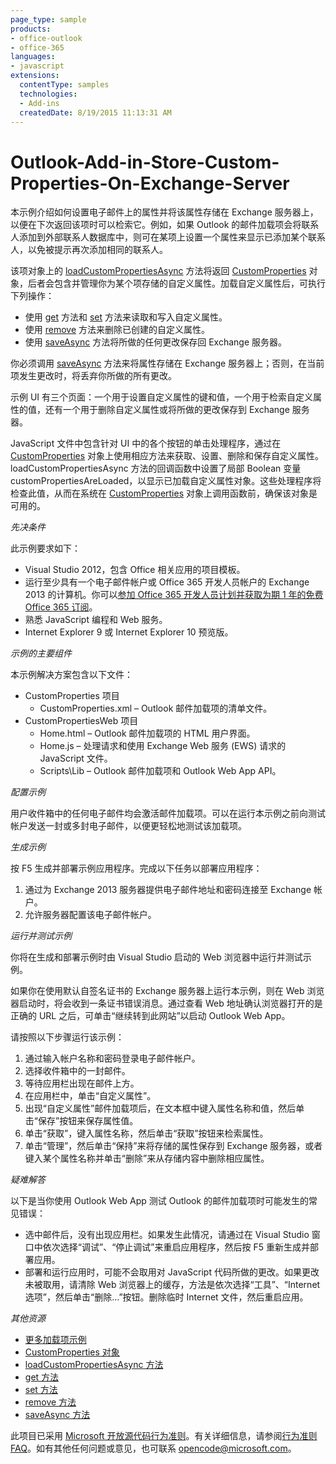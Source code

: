 ```yaml
---
page_type: sample
products:
- office-outlook
- office-365
languages:
- javascript
extensions:
  contentType: samples
  technologies:
  - Add-ins
  createdDate: 8/19/2015 11:13:31 AM
---
```

# Outlook-Add-in-Store-Custom-Properties-On-Exchange-Server
本示例介绍如何设置电子邮件上的属性并将该属性存储在 Exchange 服务器上，以便在下次返回该项时可以检索它。例如，如果 Outlook 的邮件加载项会将联系人添加到外部联系人数据库中，则可在某项上设置一个属性来显示已添加某个联系人，以免被提示再次添加相同的联系人。

该项对象上的 [loadCustomPropertiesAsync](http://msdn.microsoft.com/library/dfbec151-8ea7-4915-b723-09ea1396a261) 方法将返回 [CustomProperties](http://msdn.microsoft.com/library/%2095a69bd6-c4dc-429a-8b27-e2b68f74f3e3) 对象，后者会包含并管理你为某个项存储的自定义属性。加载自定义属性后，可执行下列操作：

* 使用 [get](http://msdn.microsoft.com/library/3ab90551-138a-482d-9d93-4cdb20db193b) 方法和 [set](http://msdn.microsoft.com/library/03a8b253-b681-4a09-b828-80d9cf46ca9d) 方法来读取和写入自定义属性。 
* 使用 [remove](http://msdn.microsoft.com/library/01983beb-766f-4308-9e23-e840e950f7e3) 方法来删除已创建的自定义属性。 
* 使用 [saveAsync](http://msdn.microsoft.com/library/690d5aa9-62b5-4e5c-9548-62dfdbb5fa56) 方法将所做的任何更改保存回 Exchange 服务器。 

你必须调用 [saveAsync](http://msdn.microsoft.com/library/690d5aa9-62b5-4e5c-9548-62dfdbb5fa56) 方法来将属性存储在 Exchange 服务器上；否则，在当前项发生更改时，将丢弃你所做的所有更改。

示例 UI 有三个页面：一个用于设置自定义属性的键和值，一个用于检索自定义属性的值，还有一个用于删除自定义属性或将所做的更改保存到 Exchange 服务器。

JavaScript 文件中包含针对 UI 中的各个按钮的单击处理程序，通过在 [CustomProperties](http://msdn.microsoft.com/library/%2095a69bd6-c4dc-429a-8b27-e2b68f74f3e3) 对象上使用相应方法来获取、设置、删除和保存自定义属性。loadCustomPropertiesAsync 方法的回调函数中设置了局部 Boolean 变量 customPropertiesAreLoaded，以显示已加载自定义属性对象。这些处理程序将检查此值，从而在系统在 [CustomProperties](http://msdn.microsoft.com/library/%2095a69bd6-c4dc-429a-8b27-e2b68f74f3e3) 对象上调用函数前，确保该对象是可用的。 

*先决条件*

此示例要求如下：

* Visual Studio 2012，包含 Office 相关应用的项目模板。 
* 运行至少具有一个电子邮件帐户或 Office 365 开发人员帐户的 Exchange 2013 的计算机。你可以[参加 Office 365 开发人员计划并获取为期 1 年的免费 Office 365 订阅](https://aka.ms/devprogramsignup)。
* 熟悉 JavaScript 编程和 Web 服务。 
* Internet Explorer 9 或 Internet Explorer 10 预览版。 

*示例的主要组件*

本示例解决方案包含以下文件：

* CustomProperties 项目 
  * CustomProperties.xml – Outlook 邮件加载项的清单文件。 
* CustomPropertiesWeb 项目
  * Home.html – Outlook 邮件加载项的 HTML 用户界面。 
  * Home.js – 处理请求和使用 Exchange Web 服务 (EWS) 请求的 JavaScript 文件。 
  * Scripts\Lib – Outlook 邮件加载项和 Outlook Web App API。 


*配置示例*

用户收件箱中的任何电子邮件均会激活邮件加载项。可以在运行本示例之前向测试帐户发送一封或多封电子邮件，以便更轻松地测试该加载项。

*生成示例*

按 F5 生成并部署示例应用程序。完成以下任务以部署应用程序：

1. 通过为 Exchange 2013 服务器提供电子邮件地址和密码连接至 Exchange 帐户。 
2. 允许服务器配置该电子邮件帐户。 

*运行并测试示例*

你将在生成和部署示例时由 Visual Studio 启动的 Web 浏览器中运行并测试示例。

如果你在使用默认自签名证书的 Exchange 服务器上运行本示例，则在 Web 浏览器启动时，将会收到一条证书错误消息。通过查看 Web 地址确认浏览器打开的是正确的 URL 之后，可单击“继续转到此网站”以启动 Outlook Web App。

请按照以下步骤运行该示例：

1. 通过输入帐户名称和密码登录电子邮件帐户。 
2. 选择收件箱中的一封邮件。 
3. 等待应用栏出现在邮件上方。 
4. 在应用栏中，单击“自定义属性”。 
5. 出现“自定义属性”邮件加载项后，在文本框中键入属性名称和值，然后单击“保存”按钮来保存属性值。 
6. 单击“获取”，键入属性名称，然后单击“获取”按钮来检索属性。 
7. 单击“管理”，然后单击“保持”来将存储的属性保存到 Exchange 服务器，或者键入某个属性名称并单击“删除”来从存储内容中删除相应属性。 

*疑难解答*

以下是当你使用 Outlook Web App 测试 Outlook 的邮件加载项时可能发生的常见错误：

* 选中邮件后，没有出现应用栏。如果发生此情况，请通过在 Visual Studio 窗口中依次选择“调试”、“停止调试”来重启应用程序，然后按 F5 重新生成并部署应用。 
* 部署和运行应用时，可能不会取用对 JavaScript 代码所做的更改。如果更改未被取用，请清除 Web 浏览器上的缓存，方法是依次选择“工具”、“Internet 选项”，然后单击“删除…”按钮。删除临时 Internet 文件，然后重启应用。 

*其他资源*

* [更多加载项示例](https://github.com/OfficeDev?utf8=%E2%9C%93&query=-Add-in)
* [CustomProperties 对象](http://msdn.microsoft.com/library/%2095a69bd6-c4dc-429a-8b27-e2b68f74f3e3)
* [loadCustomPropertiesAsync 方法](http://msdn.microsoft.com/library/dfbec151-8ea7-4915-b723-09ea1396a261)
* [get 方法](http://msdn.microsoft.com/library/3ab90551-138a-482d-9d93-4cdb20db193b)
* [set 方法](http://msdn.microsoft.com/library/03a8b253-b681-4a09-b828-80d9cf46ca9d)
* [remove 方法](http://msdn.microsoft.com/library/01983beb-766f-4308-9e23-e840e950f7e3)
* [saveAsync 方法](http://msdn.microsoft.com/library/690d5aa9-62b5-4e5c-9548-62dfdbb5fa56)



此项目已采用 [Microsoft 开放源代码行为准则](https://opensource.microsoft.com/codeofconduct/)。有关详细信息，请参阅[行为准则 FAQ](https://opensource.microsoft.com/codeofconduct/faq/)。如有其他任何问题或意见，也可联系 [opencode@microsoft.com](mailto:opencode@microsoft.com)。
